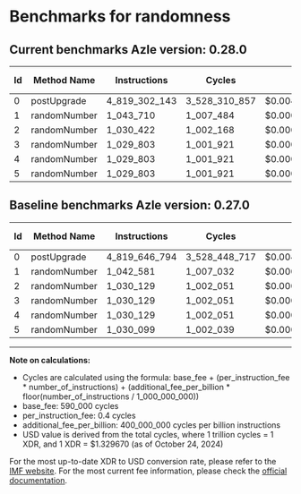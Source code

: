 # Benchmarks for randomness

## Current benchmarks Azle version: 0.28.0

| Id  | Method Name  | Instructions  | Cycles        | USD           | USD/Million Calls | Change                              |
| --- | ------------ | ------------- | ------------- | ------------- | ----------------- | ----------------------------------- |
| 0   | postUpgrade  | 4_819_302_143 | 3_528_310_857 | $0.0046914891 | $4_691.48         | <font color="green">-344_651</font> |
| 1   | randomNumber | 1_043_710     | 1_007_484     | $0.0000013396 | $1.33             | <font color="red">+1_129</font>     |
| 2   | randomNumber | 1_030_422     | 1_002_168     | $0.0000013326 | $1.33             | <font color="red">+293</font>       |
| 3   | randomNumber | 1_029_803     | 1_001_921     | $0.0000013322 | $1.33             | <font color="green">-326</font>     |
| 4   | randomNumber | 1_029_803     | 1_001_921     | $0.0000013322 | $1.33             | <font color="green">-326</font>     |
| 5   | randomNumber | 1_029_803     | 1_001_921     | $0.0000013322 | $1.33             | <font color="green">-296</font>     |

## Baseline benchmarks Azle version: 0.27.0

| Id  | Method Name  | Instructions  | Cycles        | USD           | USD/Million Calls |
| --- | ------------ | ------------- | ------------- | ------------- | ----------------- |
| 0   | postUpgrade  | 4_819_646_794 | 3_528_448_717 | $0.0046916724 | $4_691.67         |
| 1   | randomNumber | 1_042_581     | 1_007_032     | $0.0000013390 | $1.33             |
| 2   | randomNumber | 1_030_129     | 1_002_051     | $0.0000013324 | $1.33             |
| 3   | randomNumber | 1_030_129     | 1_002_051     | $0.0000013324 | $1.33             |
| 4   | randomNumber | 1_030_129     | 1_002_051     | $0.0000013324 | $1.33             |
| 5   | randomNumber | 1_030_099     | 1_002_039     | $0.0000013324 | $1.33             |

---

**Note on calculations:**

- Cycles are calculated using the formula: base_fee + (per_instruction_fee \* number_of_instructions) + (additional_fee_per_billion \* floor(number_of_instructions / 1_000_000_000))
- base_fee: 590_000 cycles
- per_instruction_fee: 0.4 cycles
- additional_fee_per_billion: 400_000_000 cycles per billion instructions
- USD value is derived from the total cycles, where 1 trillion cycles = 1 XDR, and 1 XDR = $1.329670 (as of October 24, 2024)

For the most up-to-date XDR to USD conversion rate, please refer to the [IMF website](https://www.imf.org/external/np/fin/data/rms_sdrv.aspx).
For the most current fee information, please check the [official documentation](https://internetcomputer.org/docs/current/developer-docs/gas-cost#execution).

